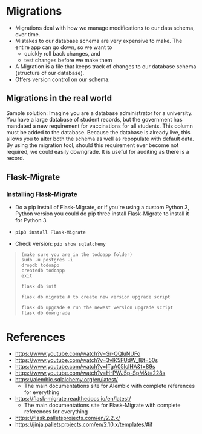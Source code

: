 # Migrations 

- Migrations deal with how we manage modifications to our data schema, over time.
- Mistakes to our database schema are very expensive to make. The entire app can go down, so we want to
    + quickly roll back changes, and
    + test changes before we make them
- A Migration is a file that keeps track of changes to our database schema (structure of our database).
- Offers version control on our schema.

## Migrations in the real world
Sample solution: Imagine you are a database administrator for a university. You have a large database of student records, but the government has mandated a new requirement for vaccinations for all students. This column must be added to the database. Because the database is already live, this allows you to alter both the schema as well as repopulate with default data. By using the migration tool, should this requirement ever become not required, we could easily downgrade. It is useful for auditing as there is a record.

## Flask-Migrate
### Installing Flask-Migrate
- Do a pip install of Flask-Migrate, or if you're using a custom Python 3, Python version you could do pip three install Flask-Migrate to install it for Python 3.

- `pip3 install Flask-Migrate`

- Check version: `pip show sqlalchemy`

>```Terminal 
> (make sure you are in the todoapp folder)
> sudo -u postgres -i
> dropdb todoapp
> createdb todoapp
> exit
> 
> flask db init
>
> flask db migrate # to create new version upgrade script
> 
> flask db upgrade # run the newest version upgrade script
> flask db downgrade
> ```
# References
- https://www.youtube.com/watch?v=Sr-QQluNUFo
- https://www.youtube.com/watch?v=3vlK5FUdW_I&t=50s
- https://www.youtube.com/watch?v=lTgA05lcIHA&t=89s
- https://www.youtube.com/watch?v=H-PWJ5p-SpM&t=228s
- https://alembic.sqlalchemy.org/en/latest/
    + The main documentations site for Alembic with complete references for everything
- https://flask-migrate.readthedocs.io/en/latest/
    + The main documentations site for Flask-Migrate with complete references for everything
- https://flask.palletsprojects.com/en/2.2.x/
- https://jinja.palletsprojects.com/en/2.10.x/templates/#if
